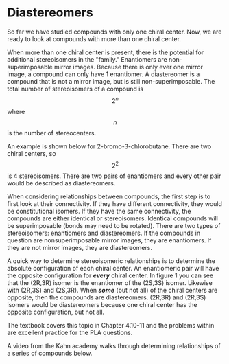 # Diastereomers

So far we have studied compounds with only one chiral center.  Now, we are ready to look at compounds with more than one chiral center.  

When more than one chiral center is present, there is the potential for additional stereoisomers in the "family."  Enantiomers are non-superimposable mirror images.  Because there is only ever one mirror image, a compound can only have 1 enantiomer.  A diastereomer is a compound that is not a mirror image, but is still non-superimposable.   The total number of stereoisomers of a compound is $$2^n$$ where $$n$$ is the number of stereocenters.

An example is shown below for 2-bromo-3-chlorobutane.  There are two chiral centers, so $$2^2$$ is 4 stereoisomers.  There are two pairs of enantiomers and every other pair would be described as diastereomers.  

When considering relationships between compounds, the first step is to first look at their connectivity.  If they have different connectivity, they would be constitutional isomers.  If they have the same connectivity, the compounds are either identical or stereoisomers.  Identical compounds will be superimposable (bonds may need to be rotated).  There are two types of stereoisomers: enantiomers and diastereomers.  If the compounds in question are nonsuperimposable mirror images, they are enantiomers.  If they are not mirror images, they are diastereomers. 

A quick way to determine stereoisomeric relationships is to determine the absolute configuration of each chiral center.  An enantiomeric pair will have the opposite configuration for **_every_** chiral center.  In figure 1 you can see that the (2R,3R) isomer is the enantiomer of the (2S,3S) isomer.  Likewise with (2R,3S) and (2S,3R).  When **_some_** (but not all) of the chiral centers are opposite, then the compounds are diastereomers.  (2R,3R) and (2R,3S) isomers would be diastereomers because one chiral center has the opposite configuration, but not all.

The textbook covers this topic in Chapter 4.10-11 and the problems within are excellent practice for the PLA questions.

A video from the Kahn academy walks through determining relationships of a series of compounds below.

